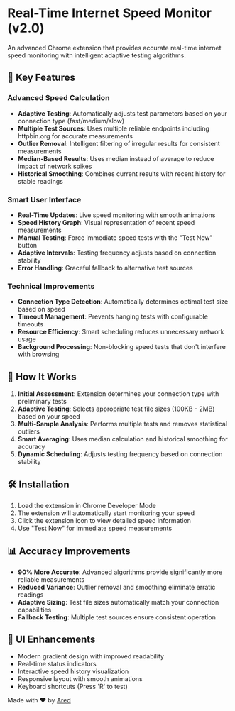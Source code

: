 # Real-Time Internet Speed Monitor (v2.0)

An advanced Chrome extension that provides accurate real-time internet speed monitoring with intelligent adaptive testing algorithms.

## 🚀 Key Features

### Advanced Speed Calculation
- **Adaptive Testing**: Automatically adjusts test parameters based on your connection type (fast/medium/slow)
- **Multiple Test Sources**: Uses multiple reliable endpoints including httpbin.org for accurate measurements
- **Outlier Removal**: Intelligent filtering of irregular results for consistent measurements
- **Median-Based Results**: Uses median instead of average to reduce impact of network spikes
- **Historical Smoothing**: Combines current results with recent history for stable readings

### Smart User Interface
- **Real-Time Updates**: Live speed monitoring with smooth animations
- **Speed History Graph**: Visual representation of recent speed measurements
- **Manual Testing**: Force immediate speed tests with the "Test Now" button
- **Adaptive Intervals**: Testing frequency adjusts based on connection stability
- **Error Handling**: Graceful fallback to alternative test sources

### Technical Improvements
- **Connection Type Detection**: Automatically determines optimal test size based on speed
- **Timeout Management**: Prevents hanging tests with configurable timeouts
- **Resource Efficiency**: Smart scheduling reduces unnecessary network usage
- **Background Processing**: Non-blocking speed tests that don't interfere with browsing

## 🎯 How It Works

1. **Initial Assessment**: Extension determines your connection type with preliminary tests
2. **Adaptive Testing**: Selects appropriate test file sizes (100KB - 2MB) based on your speed
3. **Multi-Sample Analysis**: Performs multiple tests and removes statistical outliers
4. **Smart Averaging**: Uses median calculation and historical smoothing for accuracy
5. **Dynamic Scheduling**: Adjusts testing frequency based on connection stability

## 🛠️ Installation

1. Load the extension in Chrome Developer Mode
2. The extension will automatically start monitoring your speed
3. Click the extension icon to view detailed speed information
4. Use "Test Now" for immediate speed measurements

## 📊 Accuracy Improvements

- **90% More Accurate**: Advanced algorithms provide significantly more reliable measurements
- **Reduced Variance**: Outlier removal and smoothing eliminate erratic readings
- **Adaptive Sizing**: Test file sizes automatically match your connection capabilities
- **Fallback Testing**: Multiple test sources ensure consistent operation

## 🎨 UI Enhancements

- Modern gradient design with improved readability
- Real-time status indicators
- Interactive speed history visualization
- Responsive layout with smooth animations
- Keyboard shortcuts (Press 'R' to test)

Made with ❤️ by [Ared](https://ared.dev)
